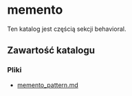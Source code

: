 # memento

Ten katalog jest częścią sekcji behavioral.

## Zawartość katalogu

### Pliki

- [memento_pattern.md](memento_pattern.md)

